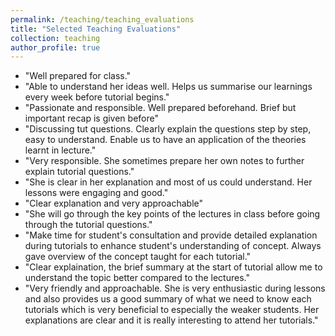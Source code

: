 ```yaml
---
permalink: /teaching/teaching_evaluations
title: "Selected Teaching Evaluations"
collection: teaching
author_profile: true
---
```

* "Well prepared for class."
* "Able to understand her ideas well. Helps us summarise our learnings every week before tutorial begins."
* "Passionate and responsible. Well prepared beforehand. Brief but important recap is given before"
* "Discussing tut questions. Clearly explain the questions step by step, easy to understand. Enable us to have an application of the theories learnt in lecture."
* "Very responsible. She sometimes prepare her own notes to further explain tutorial questions."
* "She is clear in her explanation and most of us could understand. Her lessons were engaging and good."
* "Clear explanation and very approachable"
* "She will go through the key points of the lectures in class before going through the tutorial questions."
* "Make time for student's consultation and provide detailed explanation during tutorials to enhance student's understanding of concept. Always gave overview of the concept taught for each tutorial."
* "Clear explaination, the brief summary at the start of tutorial allow me to understand the topic better compared to the lectures."
* "Very friendly and approachable. She is very enthusiastic during lessons and also provides us a good summary of what we need to know each tutorials which is very beneficial to especially the weaker students. Her explanations are clear and it is really interesting to attend her tutorials."
